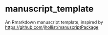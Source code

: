 # manuscript_template
An Rmarkdown manuscript template, inspired by https://github.com/jhollist/manuscriptPackage
